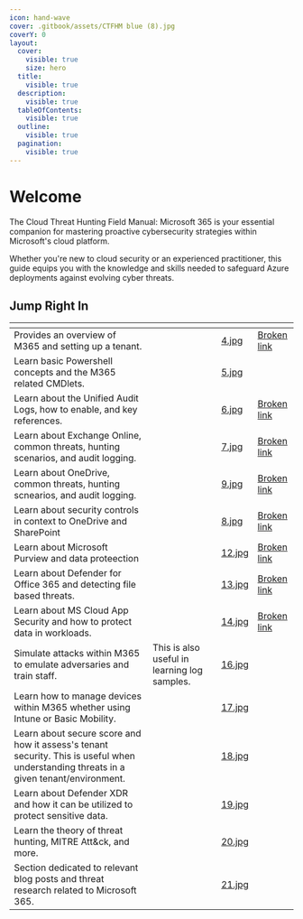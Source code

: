 ```yaml
---
icon: hand-wave
cover: .gitbook/assets/CTFHM blue (8).jpg
coverY: 0
layout:
  cover:
    visible: true
    size: hero
  title:
    visible: true
  description:
    visible: true
  tableOfContents:
    visible: true
  outline:
    visible: true
  pagination:
    visible: true
---
```


# Welcome

The Cloud Threat Hunting Field Manual: Microsoft 365 is your essential companion for mastering proactive cybersecurity strategies within Microsoft's cloud platform.

Whether you're new to cloud security or an experienced practitioner, this guide equips you with the knowledge and skills needed to safeguard Azure deployments against evolving cyber threats.

## **Jump Right In**



<table data-view="cards"><thead><tr><th></th><th></th><th></th><th data-hidden data-card-cover data-type="files"></th><th data-hidden data-card-target data-type="content-ref"></th></tr></thead><tbody><tr><td>Provides an overview of M365 and setting up a tenant.</td><td></td><td></td><td><a href=".gitbook/assets/4.jpg">4.jpg</a></td><td><a href="broken-reference">Broken link</a></td></tr><tr><td>Learn basic Powershell concepts and the M365 related CMDlets. </td><td></td><td></td><td><a href=".gitbook/assets/5.jpg">5.jpg</a></td><td></td></tr><tr><td>Learn about the Unified Audit Logs, how to enable, and key references.</td><td></td><td></td><td><a href=".gitbook/assets/6.jpg">6.jpg</a></td><td><a href="broken-reference">Broken link</a></td></tr><tr><td>Learn about Exchange Online, common threats, hunting scenarios, and audit logging. </td><td></td><td></td><td><a href=".gitbook/assets/7.jpg">7.jpg</a></td><td><a href="broken-reference">Broken link</a></td></tr><tr><td>Learn about OneDrive, common threats, hunting scnearios, and audit logging.</td><td></td><td></td><td><a href=".gitbook/assets/9.jpg">9.jpg</a></td><td><a href="broken-reference">Broken link</a></td></tr><tr><td>Learn about security controls in context to OneDrive and SharePoint</td><td></td><td></td><td><a href=".gitbook/assets/8.jpg">8.jpg</a></td><td><a href="broken-reference">Broken link</a></td></tr><tr><td>Learn about Microsoft Purview and data proteection</td><td></td><td></td><td><a href=".gitbook/assets/12.jpg">12.jpg</a></td><td><a href="broken-reference">Broken link</a></td></tr><tr><td>Learn about Defender for Office 365 and detecting file based threats.</td><td></td><td></td><td><a href=".gitbook/assets/13.jpg">13.jpg</a></td><td><a href="broken-reference">Broken link</a></td></tr><tr><td>Learn about MS Cloud App Security and how to protect data in workloads. </td><td></td><td></td><td><a href=".gitbook/assets/14.jpg">14.jpg</a></td><td><a href="broken-reference">Broken link</a></td></tr><tr><td>Simulate attacks within M365 to emulate adversaries and train staff.</td><td>This is also useful in learning log samples.</td><td></td><td><a href=".gitbook/assets/16.jpg">16.jpg</a></td><td></td></tr><tr><td>Learn how to manage devices within M365 whether using Intune or Basic Mobility.</td><td></td><td></td><td><a href=".gitbook/assets/17.jpg">17.jpg</a></td><td></td></tr><tr><td>Learn about secure score and how it assess's tenant security. This is useful when understanding threats in a given tenant/environment. </td><td></td><td></td><td><a href=".gitbook/assets/18.jpg">18.jpg</a></td><td></td></tr><tr><td>Learn about Defender XDR and how it can be utilized to protect sensitive data. </td><td></td><td></td><td><a href=".gitbook/assets/19.jpg">19.jpg</a></td><td></td></tr><tr><td>Learn the theory of threat hunting, MITRE Att&#x26;ck, and more.</td><td></td><td></td><td><a href=".gitbook/assets/20.jpg">20.jpg</a></td><td></td></tr><tr><td>Section dedicated to relevant blog posts and threat research related to Microsoft 365.</td><td></td><td></td><td><a href=".gitbook/assets/21.jpg">21.jpg</a></td><td></td></tr></tbody></table>

